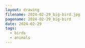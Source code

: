 ```yaml
---
layout: drawing
filename: 2024-02-29_big-bird.jpg
pagename: 2024-02-29_big-bird
date: 2024-02-29
tags:
  - birds
  - animals
---
```

